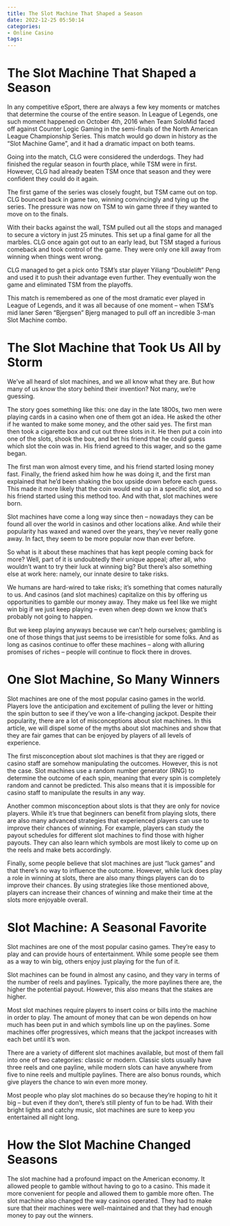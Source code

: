 ```yaml
---
title: The Slot Machine That Shaped a Season
date: 2022-12-25 05:50:14
categories:
- Online Casino
tags:
---
```



#  The Slot Machine That Shaped a Season

In any competitive eSport, there are always a few key moments or matches that determine the course of the entire season. In League of Legends, one such moment happened on October 4th, 2016 when Team SoloMid faced off against Counter Logic Gaming in the semi-finals of the North American League Championship Series. This match would go down in history as the “Slot Machine Game”, and it had a dramatic impact on both teams.

Going into the match, CLG were considered the underdogs. They had finished the regular season in fourth place, while TSM were in first. However, CLG had already beaten TSM once that season and they were confident they could do it again.

The first game of the series was closely fought, but TSM came out on top. CLG bounced back in game two, winning convincingly and tying up the series. The pressure was now on TSM to win game three if they wanted to move on to the finals.

With their backs against the wall, TSM pulled out all the stops and managed to secure a victory in just 25 minutes. This set up a final game for all the marbles. CLG once again got out to an early lead, but TSM staged a furious comeback and took control of the game. They were only one kill away from winning when things went wrong.

CLG managed to get a pick onto TSM’s star player Yiliang “Doublelift” Peng and used it to push their advantage even further. They eventually won the game and eliminated TSM from the playoffs.

This match is remembered as one of the most dramatic ever played in League of Legends, and it was all because of one moment – when TSM’s mid laner Søren “Bjergsen” Bjerg managed to pull off an incredible 3-man Slot Machine combo.

#  The Slot Machine that Took Us All by Storm

We’ve all heard of slot machines, and we all know what they are. But how many of us know the story behind their invention? Not many, we’re guessing.

The story goes something like this: one day in the late 1800s, two men were playing cards in a casino when one of them got an idea. He asked the other if he wanted to make some money, and the other said yes. The first man then took a cigarette box and cut out three slots in it. He then put a coin into one of the slots, shook the box, and bet his friend that he could guess which slot the coin was in. His friend agreed to this wager, and so the game began.

The first man won almost every time, and his friend started losing money fast. Finally, the friend asked him how he was doing it, and the first man explained that he’d been shaking the box upside down before each guess. This made it more likely that the coin would end up in a specific slot, and so his friend started using this method too. And with that, slot machines were born.

Slot machines have come a long way since then – nowadays they can be found all over the world in casinos and other locations alike. And while their popularity has waxed and waned over the years, they’ve never really gone away. In fact, they seem to be more popular now than ever before.

So what is it about these machines that has kept people coming back for more? Well, part of it is undoubtedly their unique appeal; after all, who wouldn’t want to try their luck at winning big? But there’s also something else at work here: namely, our innate desire to take risks.

We humans are hard-wired to take risks; it’s something that comes naturally to us. And casinos (and slot machines) capitalize on this by offering us opportunities to gamble our money away. They make us feel like we might win big if we just keep playing – even when deep down we know that’s probably not going to happen.

But we keep playing anyways because we can’t help ourselves; gambling is one of those things that just seems to be irresistible for some folks. And as long as casinos continue to offer these machines – along with alluring promises of riches – people will continue to flock there in droves.

#  One Slot Machine, So Many Winners

Slot machines are one of the most popular casino games in the world. Players love the anticipation and excitement of pulling the lever or hitting the spin button to see if they’ve won a life-changing jackpot. Despite their popularity, there are a lot of misconceptions about slot machines. In this article, we will dispel some of the myths about slot machines and show that they are fair games that can be enjoyed by players of all levels of experience.

The first misconception about slot machines is that they are rigged or casino staff are somehow manipulating the outcomes. However, this is not the case. Slot machines use a random number generator (RNG) to determine the outcome of each spin, meaning that every spin is completely random and cannot be predicted. This also means that it is impossible for casino staff to manipulate the results in any way.

Another common misconception about slots is that they are only for novice players. While it’s true that beginners can benefit from playing slots, there are also many advanced strategies that experienced players can use to improve their chances of winning. For example, players can study the payout schedules for different slot machines to find those with higher payouts. They can also learn which symbols are most likely to come up on the reels and make bets accordingly.

Finally, some people believe that slot machines are just “luck games” and that there’s no way to influence the outcome. However, while luck does play a role in winning at slots, there are also many things players can do to improve their chances. By using strategies like those mentioned above, players can increase their chances of winning and make their time at the slots more enjoyable overall.

#  Slot Machine: A Seasonal Favorite

Slot machines are one of the most popular casino games. They’re easy to play and can provide hours of entertainment. While some people see them as a way to win big, others enjoy just playing for the fun of it.

Slot machines can be found in almost any casino, and they vary in terms of the number of reels and paylines. Typically, the more paylines there are, the higher the potential payout. However, this also means that the stakes are higher.

Most slot machines require players to insert coins or bills into the machine in order to play. The amount of money that can be won depends on how much has been put in and which symbols line up on the paylines. Some machines offer progressives, which means that the jackpot increases with each bet until it’s won.

There are a variety of different slot machines available, but most of them fall into one of two categories: classic or modern. Classic slots usually have three reels and one payline, while modern slots can have anywhere from five to nine reels and multiple paylines. There are also bonus rounds, which give players the chance to win even more money.

Most people who play slot machines do so because they’re hoping to hit it big – but even if they don’t, there’s still plenty of fun to be had. With their bright lights and catchy music, slot machines are sure to keep you entertained all night long.

#  How the Slot Machine Changed Seasons

The slot machine had a profound impact on the American economy. It allowed people to gamble without having to go to a casino. This made it more convenient for people and allowed them to gamble more often. The slot machine also changed the way casinos operated. They had to make sure that their machines were well-maintained and that they had enough money to pay out the winners.